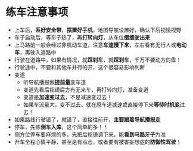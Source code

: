 # 练车注意事项

- 上车后，**系好安全带**，**摆置好手机**，地图导航设置好，确认下后视镜视野
- 车子启动后，等车子热了，再**打转向灯**，从车位**缓缓驶出来**
- 上马路前一般会经过非机动车道，注意**车速慢下来**，左右看有无行人或**电动车**，再驶入道路中
- 行驶在道路中，如果有情况，就**踩刹车**，就**踩刹车**，千万不要动方向盘！
- 行驶途中，不要和其他车并行的开，这个很容易影响判断
- 变道
  - 听导航播报做**提前量**变车道
  - 变道先看后视镜后方有无来车，再打转向灯，准备变道
  - 变道是**加速变过去**，不是减速变过去！
  - 如果车流量大，变不过去，就在原车道减速或直接停下来**等待时机变**过去！
- 如果路线行驶错了，就错了，直接往前开，**主要跟着导航播报走**
- 停车，先练**倒车入库**，这个简单的多！！
- 侧方位停车要麻烦的多，先把后视镜调下来，能**看到马路牙子**为准
- 开车全程心情平静，甚至是有点怂，或者要有被害妄想症的**防御性驾驶**！